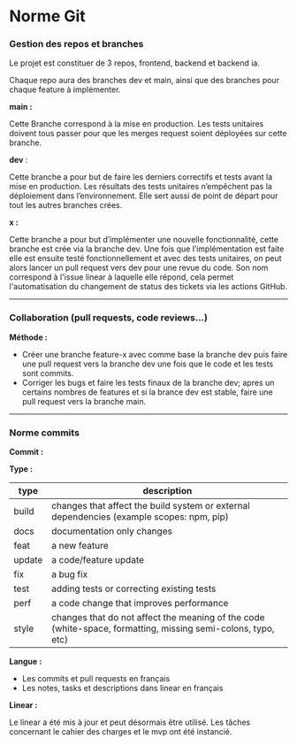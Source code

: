 # Norme Git

### **Gestion des repos et branches**

Le projet est constituer de 3 repos, frontend, backend et backend ia.

Chaque repo aura des branches dev et main, ainsi que des branches pour chaque feature à implémenter.

**main :** 

Cette Branche correspond à la mise en production. Les tests unitaires doivent tous passer pour que les merges request soient déployées sur cette branche.

**dev** :

Cette branche a pour but de faire les derniers correctifs et tests avant la mise en production. Les résultats des tests unitaires n’empêchent pas la déploiement dans l’environnement. Elle sert aussi de point de départ pour tout les autres branches crées.

**x :**

Cette branche a pour but d’implémenter une nouvelle fonctionnalité, cette branche est crée via la branche dev. Une fois que l’implémentation est faite elle est ensuite testé fonctionnellement et avec des tests unitaires, on peut alors lancer un pull request vers dev pour une revue du code.
Son nom correspond à l'issue linear à laquelle elle répond, cela permet l'automatisation du changement de status des tickets via les actions GitHub.

---

### Collaboration (pull requests, code reviews...)

**Méthode :**

- Créer une branche feature-x avec comme base la branche dev puis faire une pull request vers la branche dev une fois que le code et les tests sont commits.
- Corriger les bugs et faire les tests finaux de la branche dev; apres un certains nombres de features et si la brance dev est stable, faire une pull request vers la branche main.

---

### Norme commits

**Commit :**

**Type :**

| type | description |
| --- | --- |
| build | changes that affect the build system or external dependencies (example scopes: npm, pip) |
| docs | documentation only changes |
| feat | a new feature |
| update | a code/feature update |
| fix | a bug fix |
| test | adding tests or correcting existing tests |
| perf | a code change that improves performance |
| style | changes that do not affect the meaning of the code (white-space, formatting, missing semi-colons, typo, etc) |

**Langue :**

- Les commits et pull requests en français
- Les notes, tasks et descriptions dans linear en français

**Linear :**

Le linear a été mis à jour et peut désormais être utilisé. Les tâches concernant le cahier des charges et le mvp ont été instancié.
